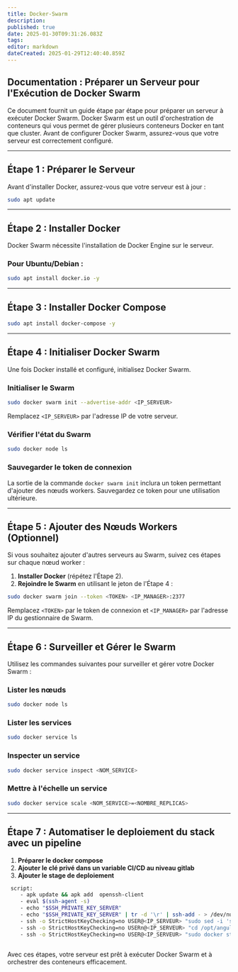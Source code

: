 ```yaml
---
title: Docker-Swarm
description: 
published: true
date: 2025-01-30T09:31:26.083Z
tags: 
editor: markdown
dateCreated: 2025-01-29T12:40:40.859Z
---
```


## Documentation : Préparer un Serveur pour l'Exécution de Docker Swarm

Ce document fournit un guide étape par étape pour préparer un serveur à exécuter Docker Swarm. Docker Swarm est un outil d'orchestration de conteneurs qui vous permet de gérer plusieurs conteneurs Docker en tant que cluster. Avant de configurer Docker Swarm, assurez-vous que votre serveur est correctement configuré.

---

## Étape 1 : Préparer le Serveur
Avant d'installer Docker, assurez-vous que votre serveur est à jour :
```bash
sudo apt update 
```

---

## Étape 2 : Installer Docker
Docker Swarm nécessite l'installation de Docker Engine sur le serveur.

### Pour Ubuntu/Debian :
```bash
sudo apt install docker.io -y
```

---

## Étape 3 : Installer Docker Compose
```bash
sudo apt install docker-compose -y
```

---

## Étape 4 : Initialiser Docker Swarm
Une fois Docker installé et configuré, initialisez Docker Swarm.

### Initialiser le Swarm
```bash
sudo docker swarm init --advertise-addr <IP_SERVEUR>
```
Remplacez `<IP_SERVEUR>` par l'adresse IP de votre serveur.

### Vérifier l'état du Swarm
```bash
sudo docker node ls
```

### Sauvegarder le token de connexion
La sortie de la commande `docker swarm init` inclura un token permettant d'ajouter des nœuds workers. Sauvegardez ce token pour une utilisation ultérieure.

---

## Étape 5 : Ajouter des Nœuds Workers (Optionnel)
Si vous souhaitez ajouter d'autres serveurs au Swarm, suivez ces étapes sur chaque nœud worker :

1. **Installer Docker** (répétez l'Étape 2).
2. **Rejoindre le Swarm** en utilisant le jeton de l'Étape 4 :

```bash
sudo docker swarm join --token <TOKEN> <IP_MANAGER>:2377
```
Remplacez `<TOKEN>` par le token de connexion et `<IP_MANAGER>` par l'adresse IP du gestionnaire de Swarm.

---

## Étape 6 : Surveiller et Gérer le Swarm
Utilisez les commandes suivantes pour surveiller et gérer votre Docker Swarm :

### Lister les nœuds
```bash
sudo docker node ls
```

### Lister les services
```bash
sudo docker service ls
```

### Inspecter un service
```bash
sudo docker service inspect <NOM_SERVICE>
```

### Mettre à l'échelle un service
```bash
sudo docker service scale <NOM_SERVICE>=<NOMBRE_REPLICAS>
```

---
## Étape 7 : Automatiser le deploiement du stack avec un pipeline

1. **Préparer le docker compose**
2. **Ajouter le clé privé dans un variable CI/CD au niveau gitlab**
3. **Ajouter le stage de deploiement**
```bash
 script:
    - apk update && apk add  openssh-client
    - eval $(ssh-agent -s)
    - echo "$SSH_PRIVATE_KEY_SERVER"
    - echo "$SSH_PRIVATE_KEY_SERVER" | tr -d '\r' | ssh-add - > /dev/null
    - ssh -o StrictHostKeyChecking=no USER@<IP_SERVEUR> "sudo sed -i 's|^IMAGE=.*|IMAGE=$REGISTRY_PATH/$CI_PROJECT_NAME-$CI_COMMIT_BRANCH:$CI_COMMIT_SHORT_SHA-$CI_PIPELINE_ID|' /opt/angular-nodejs-mysql/.env"
    - ssh -o StrictHostKeyChecking=no USERn@<IP_SERVEUR> "cd /opt/angular-nodejs-mysql && sudo docker compose config | yq e 'del(.name) | (.services[].ports[].published) |= tonumber' - >/tmp/docker-compose-subst.yaml "
    - ssh -o StrictHostKeyChecking=no USER@<IP_SERVEUR> "sudo docker stack deploy -c /tmp/docker-compose-subst.yaml demo-angular-$CI_COMMIT_BRANCH"
 

```
Avec ces étapes, votre serveur est prêt à exécuter Docker Swarm et à orchestrer des conteneurs efficacement.

